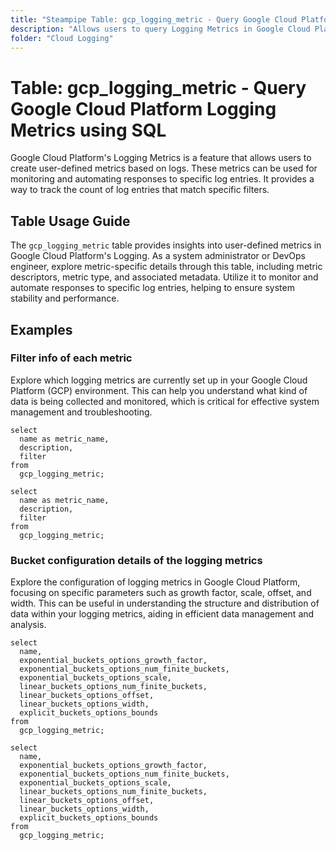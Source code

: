 ```yaml
---
title: "Steampipe Table: gcp_logging_metric - Query Google Cloud Platform Logging Metrics using SQL"
description: "Allows users to query Logging Metrics in Google Cloud Platform, specifically retrieving information about user-defined metrics based on logs, which can be used for monitoring and automating responses to specific log entries."
folder: "Cloud Logging"
---
```


# Table: gcp_logging_metric - Query Google Cloud Platform Logging Metrics using SQL

Google Cloud Platform's Logging Metrics is a feature that allows users to create user-defined metrics based on logs. These metrics can be used for monitoring and automating responses to specific log entries. It provides a way to track the count of log entries that match specific filters.

## Table Usage Guide

The `gcp_logging_metric` table provides insights into user-defined metrics in Google Cloud Platform's Logging. As a system administrator or DevOps engineer, explore metric-specific details through this table, including metric descriptors, metric type, and associated metadata. Utilize it to monitor and automate responses to specific log entries, helping to ensure system stability and performance.

## Examples

### Filter info of each metric
Explore which logging metrics are currently set up in your Google Cloud Platform (GCP) environment. This can help you understand what kind of data is being collected and monitored, which is critical for effective system management and troubleshooting.

```sql+postgres
select
  name as metric_name,
  description,
  filter
from
  gcp_logging_metric;
```

```sql+sqlite
select
  name as metric_name,
  description,
  filter
from
  gcp_logging_metric;
```

### Bucket configuration details of the logging metrics
Explore the configuration of logging metrics in Google Cloud Platform, focusing on specific parameters such as growth factor, scale, offset, and width. This can be useful in understanding the structure and distribution of data within your logging metrics, aiding in efficient data management and analysis.

```sql+postgres
select
  name,
  exponential_buckets_options_growth_factor,
  exponential_buckets_options_num_finite_buckets,
  exponential_buckets_options_scale,
  linear_buckets_options_num_finite_buckets,
  linear_buckets_options_offset,
  linear_buckets_options_width,
  explicit_buckets_options_bounds
from
  gcp_logging_metric;
```

```sql+sqlite
select
  name,
  exponential_buckets_options_growth_factor,
  exponential_buckets_options_num_finite_buckets,
  exponential_buckets_options_scale,
  linear_buckets_options_num_finite_buckets,
  linear_buckets_options_offset,
  linear_buckets_options_width,
  explicit_buckets_options_bounds
from
  gcp_logging_metric;
```